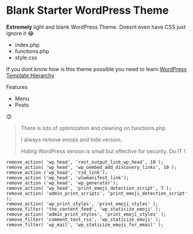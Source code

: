# Blank Starter WordPress Theme


**Extremely** light and blank WordPress Theme. Doesnt even have CSS just ignore it 😂


- index.php
- functions.php
- style.css

If you dont know how is this theme possible you need to learn [WordPress Template Hierarchy](https://developer.wordpress.org/files/2014/10/Screenshot-2019-01-23-00.20.04.png)


Features
- Menu
- Posts

😊



> There is lots of optimization and cleaning on functions.php 
> 
> I always remove emojis and hide version. 
> 
> Hiding WordPress version is small but effective for security. Do IT !

```
remove_action( 'wp_head', 'rest_output_link_wp_head', 10 );
remove_action( 'wp_head', 'wp_oembed_add_discovery_links', 10 );
remove_action ('wp_head', 'rsd_link');
remove_action ('wp_head', 'wlwmanifest_link');
remove_action ('wp_head', 'wp_generator');
remove_action( 'wp_head', 'print_emoji_detection_script', 7 );
remove_action( 'admin_print_scripts', 'print_emoji_detection_script' );
remove_action( 'wp_print_styles', 'print_emoji_styles' );
remove_filter( 'the_content_feed', 'wp_staticize_emoji' );
remove_action( 'admin_print_styles', 'print_emoji_styles' );
remove_filter( 'comment_text_rss', 'wp_staticize_emoji' );
remove_filter( 'wp_mail', 'wp_staticize_emoji_for_email' );
```
